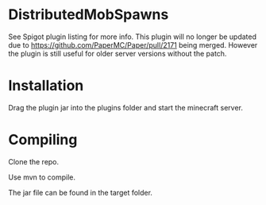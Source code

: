 # DistributedMobSpawns
See Spigot plugin listing for more info.
This plugin will no longer be updated due to https://github.com/PaperMC/Paper/pull/2171 being merged. However the plugin is still useful for older server versions without the patch.
# Installation
Drag the plugin jar into the plugins folder and start the minecraft server.
# Compiling
Clone the repo.

Use mvn to compile.

The jar file can be found in the target folder.
